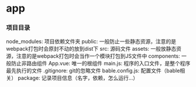 # app

### 项目目录
node_modules: 项目依赖文件夹
public: 一般防止一些静态资源，注意的是webpack打包时会原封不动的放到dist下
src: 源码文件
    assets: 一般放静态资源，注意的是webpack打包时会当作一个模块打包到JS文件中
    components: 一般防止非路由组件
    App.vue: 唯一的根组件
    main.js: 程序的入口文件，是整个程序最先执行的文件
.gitignore: git的忽略文件
bable.config.js: 配置文件（bable相关）
package: 记录项目信息（名字，依赖，怎么运行...）